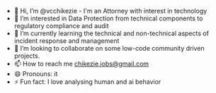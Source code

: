 - 👋 Hi, I’m @vcchikezie - I'm an Attorney with interest in technology
- 👀 I’m interested in Data Protection from technical components to regulatory compliance and audit
- 🌱 I’m currently learning the technical and non-technical aspects of incident response and management
- 💞️ I’m looking to collaborate on some low-code community driven projects.
- 📫 How to reach me chikezie.jobs@gmail.com
- 😄 Pronouns: it
- ⚡ Fun fact: I love analysing human and ai behavior

<!---
vcchikezie/vcchikezie is a ✨ special ✨ repository because its `README.md` (this file) appears on your GitHub profile.
You can click the Preview link to take a look at your changes.
--->
